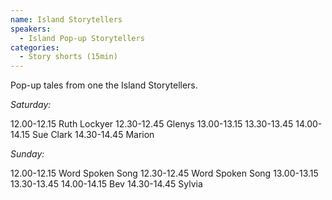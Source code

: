 ```yaml
---
name: Island Storytellers
speakers:
  - Island Pop-up Storytellers
categories:
  - Story shorts (15min)
---
```


Pop-up tales from one the Island Storytellers.

*Saturday:*

12.00-12.15 Ruth Lockyer
12.30-12.45 Glenys
13.00-13.15 
13.30-13.45
14.00-14.15 Sue Clark
14.30-14.45 Marion

*Sunday:*

12.00-12.15 Word Spoken Song
12.30-12.45 Word Spoken Song
13.00-13.15 
13.30-13.45
14.00-14.15 Bev
14.30-14.45 Sylvia

